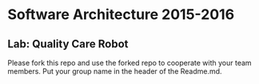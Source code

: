 # Software Architecture 2015-2016
## Lab: Quality Care Robot

Please fork this repo and use the forked repo to cooperate with your team members. Put your group name in the header of the Readme.md.

